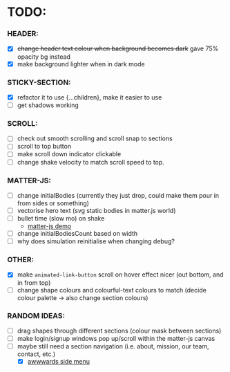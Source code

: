 # TODO:

### HEADER:
- [x] ~~change header text colour when background becomes dark~~ gave 75% opacity bg instead
- [x] make background lighter when in dark mode

### STICKY-SECTION:
- [x] refactor it to use {...children}, make it easier to use
- [ ] get shadows working

### SCROLL:
- [ ] check out smooth scrolling and scroll snap to sections
- [ ] scroll to top button
- [ ] make scroll down indicator clickable
- [ ] change shake velocity to match scroll speed to top.

### MATTER-JS:
- [ ] change initialBodies (currently they just drop, could make them pour in from sides or something)
- [ ] vectorise hero text (svg static bodies in matter.js world)
- [ ] bullet time (slow mo) on shake
  - [matter-js demo](https://brm.io/matter-js/demo/#timescale)
- [ ] change initialBodiesCount based on width 
- [ ] why does simulation reinitialise when changing debug?

### OTHER:
- [x] make `animated-link-button` scroll on hover effect nicer (out bottom, and in from top)
- [ ] change shape colours and colourful-text colours to match (decide colour palette -> also change section colours)

### RANDOM IDEAS:
- [ ] drag shapes through different sections (colour mask between sections)
- [ ] make login/signup windows pop up/scroll within the matter-js canvas
- [ ] maybe still need a section navigation (i.e. about, mission, our team, contact, etc.)
  - [x] [awwwards side menu](https://www.youtube.com/watch?v=MsdR8iAscNs)